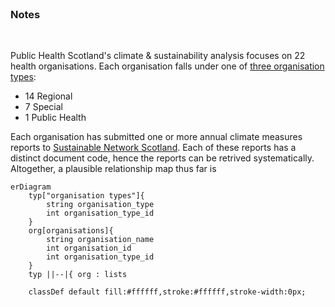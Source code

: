 <br>

### Notes

<br>

Public Health Scotland's climate & sustainability analysis focuses on 22 health organisations.  Each organisation falls under one of [three organisation types](https://www.scot.nhs.uk/organisations/):

* 14 Regional
* 7 Special
* 1 Public Health

Each organisation has submitted one or more annual climate measures reports to [Sustainable Network Scotland](https://sustainablescotlandnetwork.org/reports).  Each of these reports has a distinct document code, hence the reports can be retrived systematically.  Altogether, a plausible relationship map thus far is


```mermaid
erDiagram
    typ["organisation types"]{
        string organisation_type
        int organisation_type_id
    }
    org[organisations]{
        string organisation_name
        int organisation_id
        int organisation_type_id 
    }
    typ ||--|{ org : lists

    classDef default fill:#ffffff,stroke:#ffffff,stroke-width:0px;
```


